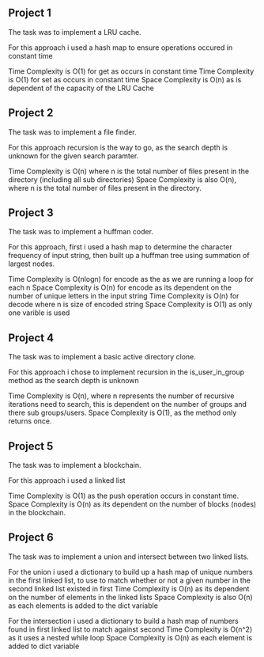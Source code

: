 ## Project 1

The task was to implement a LRU cache.

For this approach i used a hash map to ensure operations occured in constant time

Time Complexity is O(1) for get as occurs in constant time
Time Complexity is O(1) for set as occurs in constant time
Space Complexity is O(n) as is dependent of the capacity of the LRU Cache

## Project 2

The task was to implement a file finder.

For this approach recursion is the way to go, as the search depth is unknown for the given search paramter.

Time Complexity is O(n) where n is the total number of files present in the directory (including all sub directories)
Space Complexity is also O(n), where n is the total number of files present in the directory.

## Project 3

The task was to implement a huffman coder.

For this approach, first i used a hash map to determine the character frequency of input string, then built up a huffman tree using summation of largest nodes.

Time Complexity is O(nlogn) for encode as the as we are running a loop for each n 
Space Complexity is O(n) for encode as its dependent on the number of unique letters in the input string
Time Complexity is O(n) for decode where n is size of encoded string
Space Complexity is O(1) as only one varible is used

## Project 4

The task was to implement a basic active directory clone.

For this approach i chose to implement recursion in the is_user_in_group method as the search depth is unknown

Time Complexity is O(n), where n represents the number of recursive iterations need to search, this is dependent on the number of groups and there sub groups/users.
Space Complexity is O(1), as the method only returns once.

## Project 5

The task was to implement a blockchain.

For this approach i used a linked list

Time Complexity is O(1) as the push operation occurs in constant time.
Space Complexity is O(n) as its dependent on the number of blocks (nodes) in the blockchain.

## Project 6

The task was to implement a union and intersect between two linked lists.

For the union i used a dictionary to build up a hash map of unique numbers in the first linked list, to use to match whether or not a given number in the second linked list existed in first
Time Complexity is O(n) as its dependent on the number of elements in the linked lists
Space Complexity is also O(n) as each elements is added to the dict variable

For the intersection i used a dictionary to build a hash map of numbers found in first linked list to match against second
Time Complexity is O(n^2) as it uses a nested while loop
Space Complexity is O(n) as each element is added to dict variable

 
